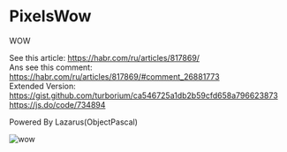 # PixelsWow
WOW

See this article: https://habr.com/ru/articles/817869/  
Ans see this comment: https://habr.com/ru/articles/817869/#comment_26881773  
Extended Version: https://gist.github.com/turborium/ca546725a1db2b59cfd658a796623873  
https://js.do/code/734894

Powered By Lazarus(ObjectPascal)

![wow](wow.png)
